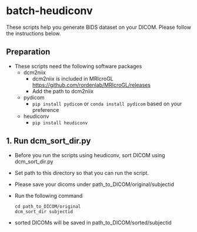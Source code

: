 # batch-heudiconv

These scripts help you generate BIDS dataset on your DICOM.
Please follow the instructions below.

## Preparation
- These scripts need the following software packages
    - dcm2niix
        - dcm2niix is included in MRIcroGL https://github.com/rordenlab/MRIcroGL/releases
        - Add the path to dcm2niix
    - pydicom
        - ```pip install pydicom``` or ```conda install pydicom``` based on your preference
    - heudiconv
        - ```pip install heudiconv```

## 1. Run dcm_sort_dir.py
- Before you run the scripts using heudiconv, sort DICOM using dcm_sort_dir.py
- Set path to this directory so that you can run the script.
- Please save your dicoms under path_to_DICOM/original/subjectid
- Run the following command
    ```
    cd path_to_DICOM/original
    dcm_sort_dir subjectid
    ```
    
- sorted DICOMs will be saved in path_to_DICOM/sorted/subjectid
